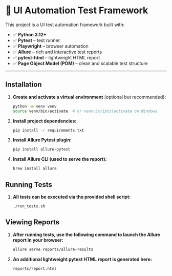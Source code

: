 # 🧪 UI Automation Test Framework

This project is a UI test automation framework built with:

- ✅ **Python 3.12+**
- ✅ **Pytest** – test runner
- ✅ **Playwright** – browser automation
- ✅ **Allure** – rich and interactive test reports
- ✅ **pytest-html** – lightweight HTML report
- ✅ **Page Object Model (POM)** – clean and scalable test structure

---

## Installation

1. **Create and activate a virtual environment** (optional but recommended):

    ```bash
    python -m venv venv
    source venv/bin/activate  # or venv\Scripts\activate on Windows
    ```

2. **Install project dependencies:**

    ```bash
    pip install -r requirements.txt
    ```
   
3. **Install Allure Pytest plugin:**

    ```bash
    pip install allure-pytest
    ```

4. **Install Allure CLI (used to serve the report):**

    ```bash
    brew install allure
    ```

## Running Tests

1. **All tests can be executed via the provided shell script:**

    ```bash
    ./run_tests.sh
    ```
   
## Viewing Reports

1. **After running tests, use the following command to launch the Allure report in your browser:**

    ```bash
    allure serve reports/allure-results
    ```

2. **An additional lightweight pytest HTML report is generated here:**

    ```bash
    reports/report.html
    ```